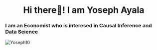 <h1 align="center">Hi there👋! I am Yoseph Ayala</h1>
<h3 align="left">I am an Economist who is interesed in Causal Inference and Data Science</h3>

<p align="left"> <img src="https://komarev.com/ghpvc/?username=Yoseph10&label=Profile%20views&color=0e75b6&style=flat" alt="Yoseph10" /> </p>

<!--
**Yoseph10/Yoseph10** is a ✨ _special_ ✨ repository because its `README.md` (this file) appears on your GitHub profile.

Here are some ideas to get you started:

- 🔭 I’m currently working on ...
- 🌱 I’m currently learning ...
- 👯 I’m looking to collaborate on ...
- 🤔 I’m looking for help with ...
- 💬 Ask me about ...
- 📫 How to reach me: ...
- 😄 Pronouns: ...
- ⚡ Fun fact: ...
-->
